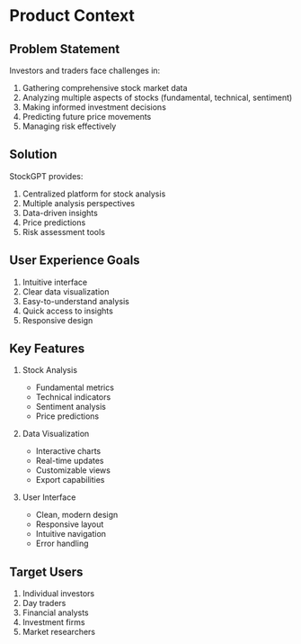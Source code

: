 # Product Context

## Problem Statement
Investors and traders face challenges in:
1. Gathering comprehensive stock market data
2. Analyzing multiple aspects of stocks (fundamental, technical, sentiment)
3. Making informed investment decisions
4. Predicting future price movements
5. Managing risk effectively

## Solution
StockGPT provides:
1. Centralized platform for stock analysis
2. Multiple analysis perspectives
3. Data-driven insights
4. Price predictions
5. Risk assessment tools

## User Experience Goals
1. Intuitive interface
2. Clear data visualization
3. Easy-to-understand analysis
4. Quick access to insights
5. Responsive design

## Key Features
1. Stock Analysis
   - Fundamental metrics
   - Technical indicators
   - Sentiment analysis
   - Price predictions

2. Data Visualization
   - Interactive charts
   - Real-time updates
   - Customizable views
   - Export capabilities

3. User Interface
   - Clean, modern design
   - Responsive layout
   - Intuitive navigation
   - Error handling

## Target Users
1. Individual investors
2. Day traders
3. Financial analysts
4. Investment firms
5. Market researchers 